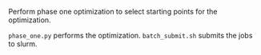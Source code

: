 
Perform phase one optimization to select starting points for the optimization.

`phase_one.py` performs the optimization.
`batch_submit.sh` submits the jobs to slurm.
